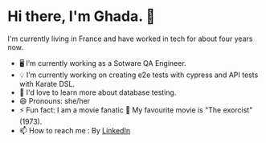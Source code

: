 # Hi there, I'm Ghada. 👋

I'm currently living in France and have worked in tech for about four years now.

- 🖥 I’m currently working as a Sotware QA Engineer.
- 💡 I’m currently working on creating e2e tests with cypress and API tests with Karate DSL. 
- 📖 I'd love to learn more about database testing.
- 😄 Pronouns: she/her
- ⚡ Fun fact: I am a movie fanatic 🎥 My favourite movie is "The exorcist" (1973).
- 📫 How to reach me : By [LinkedIn](https://www.linkedin.com/in/ghada-ayari-4789a5b9/)

<!---
Ghada-1992/Ghada-1992 is a ✨ special ✨ repository because its `README.md` (this file) appears on your GitHub profile.
You can click the Preview link to take a look at your changes.
--->
